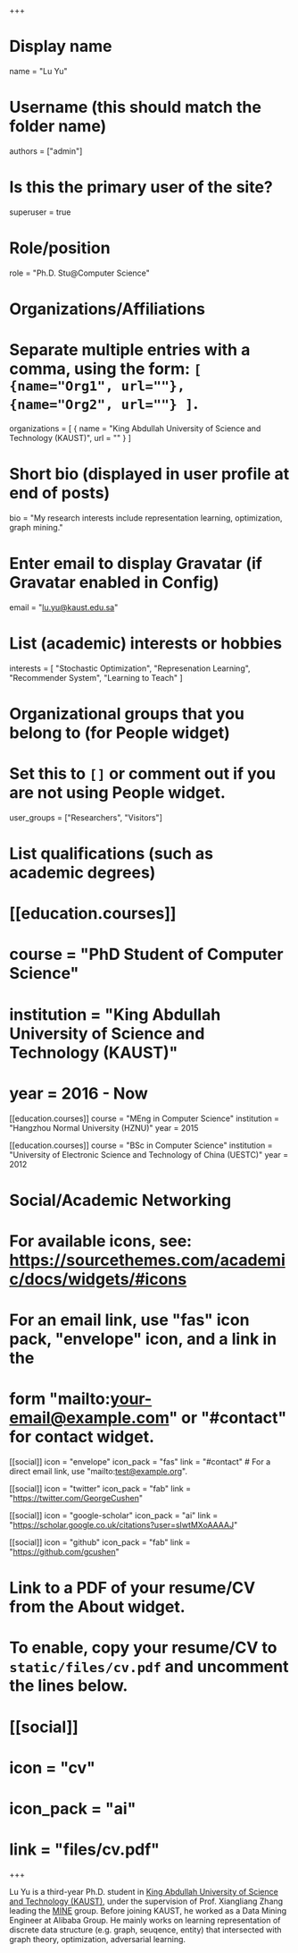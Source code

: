 +++
# Display name
name = "Lu Yu"

# Username (this should match the folder name)
authors = ["admin"]

# Is this the primary user of the site?
superuser = true

# Role/position
role = "Ph.D. Stu@Computer Science"

# Organizations/Affiliations
#   Separate multiple entries with a comma, using the form: `[ {name="Org1", url=""}, {name="Org2", url=""} ]`.
organizations = [ { name = "King Abdullah University of Science and Technology (KAUST)", url = "" } ]

# Short bio (displayed in user profile at end of posts)
bio = "My research interests include representation learning, optimization, graph mining."

# Enter email to display Gravatar (if Gravatar enabled in Config)
email = "lu.yu@kaust.edu.sa"

# List (academic) interests or hobbies
interests = [
  "Stochastic Optimization",
  "Represenation Learning",
  "Recommender System",
  "Learning to Teach"
]

# Organizational groups that you belong to (for People widget)
#   Set this to `[]` or comment out if you are not using People widget.
user_groups = ["Researchers", "Visitors"]

# List qualifications (such as academic degrees)
# [[education.courses]]
#  course = "PhD Student of Computer Science"
#  institution = "King Abdullah University of Science and Technology (KAUST)"
#  year = 2016 - Now

[[education.courses]]
  course = "MEng in Computer Science"
  institution = "Hangzhou Normal University (HZNU)"
  year = 2015

[[education.courses]]
  course = "BSc in Computer Science"
  institution = "University of Electronic Science and Technology of China (UESTC)"
  year = 2012

# Social/Academic Networking
# For available icons, see: https://sourcethemes.com/academic/docs/widgets/#icons
#   For an email link, use "fas" icon pack, "envelope" icon, and a link in the
#   form "mailto:your-email@example.com" or "#contact" for contact widget.

[[social]]
  icon = "envelope"
  icon_pack = "fas"
  link = "#contact"  # For a direct email link, use "mailto:test@example.org".

[[social]]
  icon = "twitter"
  icon_pack = "fab"
  link = "https://twitter.com/GeorgeCushen"

[[social]]
  icon = "google-scholar"
  icon_pack = "ai"
  link = "https://scholar.google.co.uk/citations?user=sIwtMXoAAAAJ"

[[social]]
  icon = "github"
  icon_pack = "fab"
  link = "https://github.com/gcushen"

# Link to a PDF of your resume/CV from the About widget.
# To enable, copy your resume/CV to `static/files/cv.pdf` and uncomment the lines below.
# [[social]]
#   icon = "cv"
#   icon_pack = "ai"
#   link = "files/cv.pdf"

+++

Lu Yu is a third-year Ph.D. student in [King Abdullah University of Science and Technology (KAUST)](https://www.kaust.edu.sa), under the supervision of Prof. Xiangliang Zhang leading the [MINE](https://mine.kaust.edu.sa) group. Before joining KAUST, he worked as a Data Mining Engineer at Alibaba Group. He mainly works on learning representation of discrete data structure (e.g. graph, seuqence, entity) that intersected with graph theory, optimization, adversarial learning.
